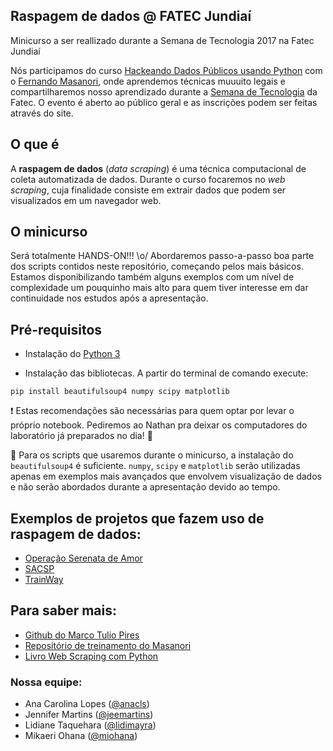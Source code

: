 ## Raspagem de dados @ FATEC Jundiaí

Minicurso a ser reallizado durante a Semana de Tecnologia 2017 na Fatec Jundiaí

Nós participamos do curso [Hackeando Dados Públicos usando Python](https://www.facebook.com/events/240063436506115) com o [Fernando Masanori](https://github.com/fmasanori), onde aprendemos técnicas muuuito legais e compartilharemos nosso aprendizado durante a [Semana de Tecnologia](http://www.fatecjd.edu.br/semtec/) da Fatec. O evento é aberto ao público geral e as inscrições podem ser feitas através do site.

## O que é
A **raspagem de dados** (_data scraping_) é uma técnica computacional de coleta automatizada de dados. Durante o curso focaremos no _web scraping_, cuja finalidade consiste em extrair dados que podem ser visualizados em um navegador web.

## O minicurso
Será totalmente HANDS-ON!!! \o/
Abordaremos passo-a-passo boa parte dos scripts contidos neste repositório, começando pelos mais básicos. Estamos disponibilizando também alguns exemplos com um nível de complexidade um pouquinho mais alto para quem tiver interesse em dar continuidade nos estudos após a apresentação. 

## Pré-requisitos
- Instalação do [Python 3](https://www.python.org/download/releases/3.0/)

- Instalação das bibliotecas. A partir do terminal de comando execute:
```
pip install beautifulsoup4 numpy scipy matplotlib
```

:heavy_exclamation_mark: Estas recomendações são necessárias para quem optar por levar o próprio notebook. Pediremos ao Nathan pra deixar os computadores do laboratório já preparados no dia! :confetti_ball:

:small_orange_diamond: Para os scripts que usaremos durante o minicurso, a instalação do `beautifulsoup4` é suficiente. `numpy`, `scipy` e `matplotlib` serão utilizadas apenas em exemplos mais avançados que envolvem visualização de dados e não serão abordados durante a apresentação devido ao tempo.


## Exemplos de projetos que fazem uso de raspagem de dados:
- [Operação Serenata de Amor](https://serenatadeamor.org/)
- [SACSP](https://sacsp.mamulti.com/)
- [TrainWay](http://trainway.azurewebsites.net/)

## Para saber mais:
- [Github do Marco Tulio Pires](https://github.com/mtrpires)
- [Repositório de treinamento do Masanori](https://github.com/fmasanori/treinamento)
- [Livro Web Scraping com Python](https://novatec.com.br/livros/web-scraping-com-python/)

### Nossa equipe:
* Ana Carolina Lopes ([@anacls](https://github.com/anacls))
* Jennifer Martins ([@jeemartins](https://github.com/jeemartins))
* Lidiane Taquehara ([@lidimayra](https://github.com/lidimayra))
* Mikaeri Ohana ([@miohana](https://github.com/miohana))

